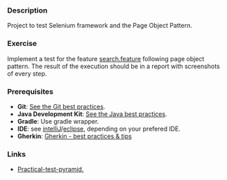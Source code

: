 ### Description
Project to test Selenium framework and the Page Object Pattern.

### Exercise
Implement a test for the feature [search.feature](features/search/search.feature) following page object pattern.
The result of the execution should be in a report with screenshots of every step.

### Prerequisites
* **Git**:  [See the Git best practices](docs/git-best-practices.md).
* **Java Development Kit**: [See the Java best practices](docs/java-best-practices.md).
* **Gradle**: Use gradle wrapper.
* **IDE**: see [intelliJ](docs/intelliJ.md)/[eclipse](docs/eclipse.md), depending on your prefered IDE.
* **Gherkin**: [Gherkin - best practices & tips](https://rochewiki.roche.com/confluence/pages/viewpage.action?pageId=332479506)

### Links
* [Practical-test-pyramid.](https://martinfowler.com/articles/practical-test-pyramid.html)
